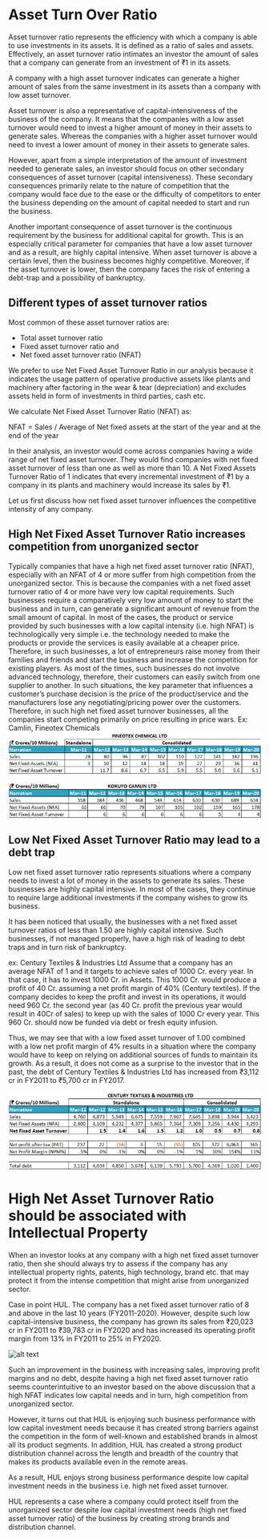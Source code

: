 # Asset Turn Over Ratio

Asset turnover ratio represents the efficiency with which a company is able to use investments in its assets. It is defined as a ratio of sales and assets. Effectively, an asset turnover ratio intimates an investor the amount of sales that a company can generate from an investment of ₹1 in its assets.


A company with a high asset turnover indicates can generate a higher amount of sales from the same investment in its assets than a company with low asset turnover. 

Asset turnover is also a representative of capital-intensiveness of the business of the company. It means that the companies with a low asset turnover would need to invest a higher amount of money in their assets to generate sales. Whereas the companies with a higher asset turnover would need to invest a lower amount of money in their assets to generate sales. 

However, apart from a simple interpretation of the amount of investment needed to generate sales, an investor should focus on other secondary consequences of asset turnover (capital intensiveness). These secondary consequences primarily relate to the nature of competition that the company would face due to the ease or the difficulty of competitors to enter the business depending on the amount of capital needed to start and run the business.


Another important consequence of asset turnover is the continuous requirement by the business for additional capital for growth. This is an especially critical parameter for companies that have a low asset turnover and as a result, are highly capital intensive. When asset turnover is above a certain level, then the business becomes highly competitive. Moreover, if the asset turnover is lower, then the company faces the risk of entering a debt-trap and a possibility of bankruptcy.


## Different types of asset turnover ratios
Most common of these asset turnover ratios are:

- Total asset turnover ratio
- Fixed asset turnover ratio and
- Net fixed asset turnover ratio (NFAT)

We prefer to use Net Fixed Asset Turnover Ratio in our analysis because it indicates the usage pattern of operative productive assets like plants and machinery after factoring in the wear & tear (depreciation) and excludes assets held in form of investments in third parties, cash etc.

We calculate Net Fixed Asset Turnover Ratio (NFAT) as:

NFAT = Sales / Average of Net fixed assets at the start of the year and at the end of the year

In their analysis, an investor would come across companies having a wide range of net fixed asset turnover. They would find companies with net fixed asset turnover of less than one as well as more than 10. A Net Fixed Assets Turnover Ratio of 1 indicates that every incremental investment of ₹1 by a company in its plants and machinery would increase its sales by ₹1.

Let us first discuss how net fixed asset turnover influences the competitive intensity of any company.

## High Net Fixed Asset Turnover Ratio increases competition from unorganized sector
Typically companies that have a high net fixed asset turnover ratio (NFAT), especially with an NFAT of 4 or more suffer from high competition from the unorganized sector. This is because the companies with a net fixed asset turnover ratio of 4 or more have very low capital requirements. Such businesses require a comparatively very low amount of money to start the business and in turn, can generate a significant amount of revenue from the small amount of capital. In most of the cases, the product or service provided by such businesses with a low capital intensity (i.e. high NFAT) is technologically very simple i.e. the technology needed to make the products or provide the services is easily available at a cheaper price. Therefore, in such businesses, a lot of entrepreneurs raise money from their families and friends and start the business and increase the competition for existing players. As most of the times, such businesses do not involve advanced technology, therefore, their customers can easily switch from one supplier to another. In such situations, the key parameter that influences a customer’s purchase decision is the price of the product/service and the manufacturers lose any negotiating/pricing power over the customers. Therefore, in such high net fixed asset turnover businesses, all the companies start competing primarily on price resulting in price wars.
Ex: Camlin, Fineotex Chemicals
![alt text](https://github.com/devak23/stockmarket-glossary/blob/main/images/Fineotex-Chemicals-NFAT.png?raw=true)

![alt text](https://github.com/devak23/stockmarket-glossary/blob/main/images/Camlin-NFAT.png?raw=true)

## Low Net Fixed Asset Turnover Ratio may lead to a debt trap
Low net fixed asset turnover ratio represents situations where a company needs to invest a lot of money in the assets to generate its sales. These businesses are highly capital intensive. In most of the cases, they continue to require large additional investments if the company wishes to grow its business.

It has been noticed that usually, the businesses with a net fixed asset turnover ratios of less than 1.50 are highly capital intensive. Such businesses, if not managed properly, have a high risk of leading to debt traps and in turn risk of bankruptcy.

ex: Century Textiles & Industries Ltd
Assume that a company has an average NFAT of 1 and it targets to achieve sales of 1000 Cr. every year. In that case, it has to invest 1000 Cr. in Assets. This 1000 Cr. would produce a profit of 40 Cr. assuming a net profit margin of 40% (Century textiles). If the company decides to keep the profit and invest in its operations, it would need 960 Cr. the second year (as 40 Cr. profit the previous year would result in 40Cr of sales) to keep up with the sales of 1000 Cr every year. This 960 Cr. should now be funded via debt or fresh equity infusion.

Thus, we may see that with a low fixed asset turnover of 1.00 combined with a low net profit margin of 4% results in a situation where the company would have to keep on relying on additional sources of funds to maintain its growth. As a result, it does not come as a surprise to the investor that in the past, the debt of Century Textiles & Industries Ltd has increased from ₹3,112 cr in FY2011 to ₹5,700 cr in FY2017.

![alt text](https://github.com/devak23/stockmarket-glossary/blob/main/images/Century-Textiles-NFAT.png?raw=true)


# High Net Asset Turnover Ratio should be associated with Intellectual Property
When an investor looks at any company with a high net fixed asset turnover ratio, then she should always try to assess if the company has any intellectual property rights, patents, high technology, brand etc. that may protect it from the intense competition that might arise from unorganized sector.

Case in point HUL. The company has a net fixed asset turnover ratio of 8 and above in the last 10 years (FY2011-2020). However, despite such low capital-intensive business, the company has grown its sales from ₹20,023 cr in FY2011 to ₹39,783 cr in FY2020 and has increased its operating profit margin from 13% in FY2011 to 25% in FY2020.

![alt text](https://github.com/devak23/stockmarket-glossary/blob/main/images/HUL.png?raw=true)

Such an improvement in the business with increasing sales, improving profit margins and no debt, despite having a high net fixed asset turnover ratio seems counterintuitive to an investor based on the above discussion that a high NFAT indicates low capital needs and in turn, high competition from unorganized sector.

However, it turns out that HUL is enjoying such business performance with low capital investment needs because it has created strong barriers against the competition in the form of well-known and established brands in almost all its product segments. In addition, HUL has created a strong product distribution channel across the length and breadth of the country that makes its products available even in the remote areas.

As a result, HUL enjoys strong business performance despite low capital investment needs in the business i.e. high net fixed asset turnover.

HUL represents a case where a company could protect itself from the unorganized sector despite low capital investment needs (high net fixed asset turnover ratio) of the business by creating strong brands and distribution channel.